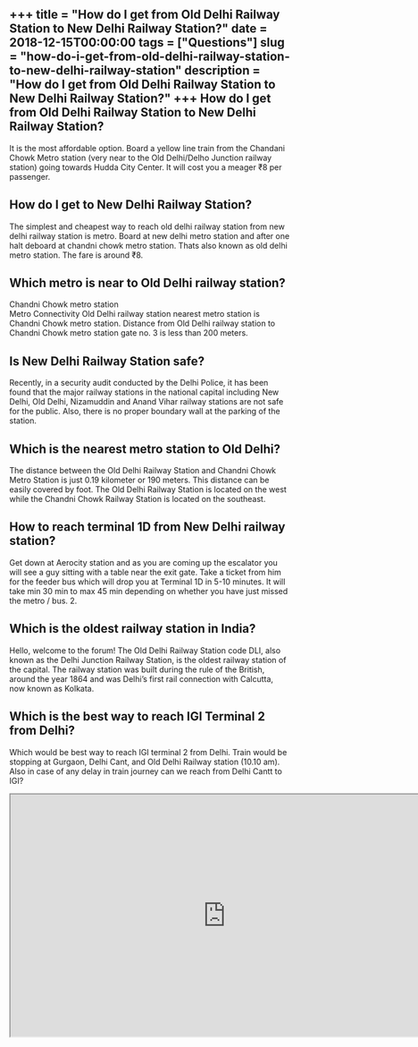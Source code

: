 +++
title = "How do I get from Old Delhi Railway Station to New Delhi Railway Station?"
date = 2018-12-15T00:00:00
tags = ["Questions"]
slug = "how-do-i-get-from-old-delhi-railway-station-to-new-delhi-railway-station"
description = "How do I get from Old Delhi Railway Station to New Delhi Railway Station?"
+++
How do I get from Old Delhi Railway Station to New Delhi Railway Station?
-------------------------------------------------------------------------

It is the most affordable option. Board a yellow line train from the Chandani Chowk Metro station (very near to the Old Delhi/Delho Junction railway station) going towards Hudda City Center. It will cost you a meager ₹8 per passenger.

How do I get to New Delhi Railway Station?
------------------------------------------

The simplest and cheapest way to reach old delhi railway station from new delhi railway station is metro. Board at new delhi metro station and after one halt deboard at chandni chowk metro station. Thats also known as old delhi metro station. The fare is around ₹8.

Which metro is near to Old Delhi railway station?
-------------------------------------------------

Chandni Chowk metro station  
Metro Connectivity Old Delhi railway station nearest metro station is Chandni Chowk metro station. Distance from Old Delhi railway station to Chandni Chowk metro station gate no. 3 is less than 200 meters.

Is New Delhi Railway Station safe?
----------------------------------

Recently, in a security audit conducted by the Delhi Police, it has been found that the major railway stations in the national capital including New Delhi, Old Delhi, Nizamuddin and Anand Vihar railway stations are not safe for the public. Also, there is no proper boundary wall at the parking of the station.

Which is the nearest metro station to Old Delhi?
------------------------------------------------

The distance between the Old Delhi Railway Station and Chandni Chowk Metro Station is just 0.19 kilometer or 190 meters. This distance can be easily covered by foot. The Old Delhi Railway Station is located on the west while the Chandni Chowk Railway Station is located on the southeast.

How to reach terminal 1D from New Delhi railway station?
--------------------------------------------------------

Get down at Aerocity station and as you are coming up the escalator you will see a guy sitting with a table near the exit gate. Take a ticket from him for the feeder bus which will drop you at Terminal 1D in 5-10 minutes. It will take min 30 min to max 45 min depending on whether you have just missed the metro / bus. 2.

Which is the oldest railway station in India?
---------------------------------------------

Hello, welcome to the forum! The Old Delhi Railway Station code DLI, also known as the Delhi Junction Railway Station, is the oldest railway station of the capital. The railway station was built during the rule of the British, around the year 1864 and was Delhi’s first rail connection with Calcutta, now known as Kolkata.

Which is the best way to reach IGI Terminal 2 from Delhi?
---------------------------------------------------------

Which would be best way to reach IGI terminal 2 from Delhi. Train would be stopping at Gurgaon, Delhi Cant, and Old Delhi Railway station (10.10 am). Also in case of any delay in train journey can we reach from Delhi Cantt to IGI?

<iframe allow="accelerometer; autoplay; clipboard-write; encrypted-media; gyroscope; picture-in-picture" allowfullscreen="" class="__youtube_prefs__  epyt-is-override  no-lazyload" data-no-lazy="1" data-origheight="433" data-origwidth="770" data-skipgform_ajax_framebjll="" height="433" id="_ytid_35335" loading="lazy" src="https://www.youtube.com/embed/eYWqGyM2nh8?enablejsapi=1&autoplay=0&cc_load_policy=0&cc_lang_pref=&iv_load_policy=1&loop=0&modestbranding=0&rel=1&fs=1&playsinline=0&autohide=2&theme=dark&color=red&controls=1&" title="YouTube player" width="770"></iframe>